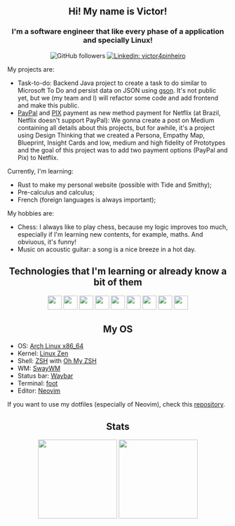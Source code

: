 <h2 align="center">Hi! My name is Victor!</h2>
<h3 align="center">I'm a software engineer that like every phase of a application and specially Linux!</h3>

<div align="center">

![GitHub followers](https://img.shields.io/github/followers/victor4pinheiro?style=for-the-badge)
[![Linkedin: victor4pinheiro](https://img.shields.io/badge/-victor4pinheiro-blue?style=for-the-badge&logo=Linkedin&logoColor=white&link=https://www.linkedin.com/in/victor-4-pinheiro)](https://www.linkedin.com/in/victor-4-pinheiro)

</div>

My projects are:
* Task-to-do: Backend Java project to create a task to do similar to Microsoft To Do and persist data on JSON using [gson](https://github.com/google/gson). It's not public yet, but we (my team and I) will refactor some code and add frontend and make this public.
* [PayPal](https://www.paypal.com) and [PIX](https://www.bcb.gov.br/estabilidadefinanceira/pix) payment as new method payment for Netflix (at Brazil, Netflix doesn't support PayPal): We gonna create a post on Medium containing all details about this projects, but for awhile, it's a project using Design Thinking that we created a Persona, Empathy Map, Blueprint, Insight Cards and low, medium and high fidelity of Prototypes and the goal of this project was to add two payment options (PayPal and Pix) to Netflix.

Currently, I'm learning:
* Rust to make my personal website (possible with Tide and Smithy);
* Pre-calculus and calculus;
* French (foreign languages is always important);

My hobbies are:
* Chess: I always like to play chess, because my logic improves too much, especially if I'm learning new contents, for example, maths. And obviuous, it's funny!
* Music on acoustic guitar: a song is a nice breeze in a hot day.

<h2 align="center">Technologies that I'm learning or already know a bit of them</h2>
<div align="center">
<img src="https://github.com/victor4pinheiro/victor4pinheiro/blob/main/images/240px-JavaScript-logo.png" height="32">
<img src="https://github.com/victor4pinheiro/victor4pinheiro/blob/main/images/C.png" height="32">
<img src="https://github.com/victor4pinheiro/victor4pinheiro/blob/main/images/Neovim-logo.svg.png" height="32">
<img src="https://github.com/victor4pinheiro/victor4pinheiro/blob/main/images/Z_Shell_Logo_Color_Horizontal.png" height="32">
<img src="https://github.com/victor4pinheiro/victor4pinheiro/blob/main/images/arhclinux.png" height="32">
<img src="https://github.com/victor4pinheiro/victor4pinheiro/blob/main/images/horizontal-logo-monochromatic-white.png" height="32">
<img src="https://github.com/victor4pinheiro/victor4pinheiro/blob/main/images/linux.png" height="32">
<img src="https://github.com/victor4pinheiro/victor4pinheiro/blob/main/images/python-logo-generic.png" height="32">
<img src="https://github.com/victor4pinheiro/victor4pinheiro/blob/main/images/rust-logo-64x64-blk.png" height="32">
</div>

<h2 align="center">My OS</h2>

* OS: [Arch Linux x86_64](https://archlinux.org/)
* Kernel: [Linux Zen](https://github.com/zen-kernel/zen-kernel)
* Shell: [ZSH](https://www.zsh.org/) with [Oh My ZSH](https://ohmyz.sh/)
* WM: [SwayWM](https://swaywm.org/)
* Status bar: [Waybar](https://github.com/Alexays/Waybar)
* Terminal: [foot](https://codeberg.org/dnkl/foot)
* Editor: [Neovim](https://neovim.io/)

If you want to use my dotfiles (especially of Neovim), check this [repository](https://github.com/victor4pinheiro/dotfiles).

<h2 align="center">Stats</h2>

<div align="center">
  <img height="180em" src="https://github-readme-stats-victor4pinheiro.vercel.app/api?username=victor4pinheiro&show_icons=true&theme=aura">
  <img height="180em" src="https://github-readme-stats-victor4pinheiro.vercel.app/api/top-langs/?username=victor4pinheiro&layout=compact&langs_count=7&theme=aura">
</div>
